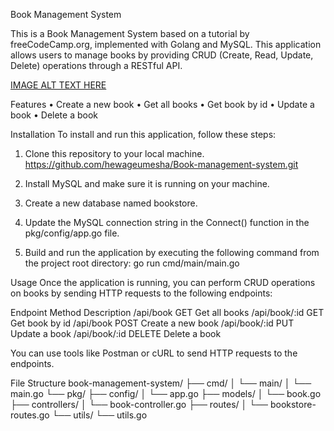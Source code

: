Book Management System

This is a Book Management System based on a tutorial by freeCodeCamp.org, implemented with Golang and MySQL. This application allows users to manage books by providing CRUD (Create, Read, Update, Delete) operations through a RESTful API.

[IMAGE ALT TEXT HERE
](https://youtu.be/jFfo23yIWac?si=9_E6wFszgf4CzqX7)

Features
•	Create a new book
•	Get all books
•	Get book by id
•	Update a book
•	Delete a book

Installation
To install and run this application, follow these steps:

1.	Clone this repository to your local machine.
         https://github.com/hewageumesha/Book-management-system.git
2.	Install MySQL and make sure it is running on your machine.

3.	Create a new database named bookstore.

4.	Update the MySQL connection string in the Connect() function in the pkg/config/app.go file.

5.	Build and run the application by executing the following command from the project root directory:
        go run cmd/main/main.go

Usage
Once the application is running, you can perform CRUD operations on books by sending HTTP requests to the following endpoints:

Endpoint	          Method		    Description
/api/book	          GET		        Get all books
/api/book/:id	      GET		        Get book by id
/api/book	          POST		      Create a new book
/api/book/:id	      PUT		        Update a book
/api/book/:id	      DELETE		    Delete a book

You can use tools like Postman or cURL to send HTTP requests to the endpoints.

File Structure
book-management-system/
├── cmd/
│   └── main/
│       └── main.go
└── pkg/
    ├── config/
    │   └── app.go
    ├── models/
    │   └── book.go
    ├── controllers/
    │   └── book-controller.go
    ├── routes/
    │   └── bookstore-routes.go
    └── utils/
        └── utils.go
